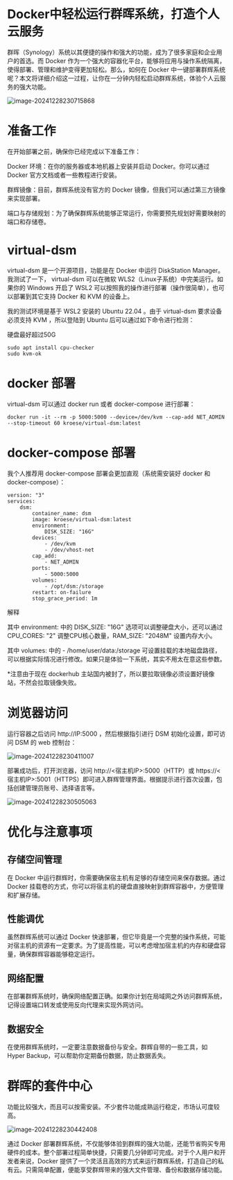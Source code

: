 # Docker中轻松运行群晖系统，打造个人云服务



群晖（Synology）系统以其便捷的操作和强大的功能，成为了很多家庭和企业用户的首选。而 Docker 作为一个强大的容器化平台，能够将应用与操作系统隔离，使得部署、管理和维护变得更加轻松。那么，如何在 Docker 中一键部署群辉系统呢？本文将详细介绍这一过程，让你在一分钟内轻松启动群辉系统，体验个人云服务的强大功能。

![image-20241228230715868](https://imgoss.xgss.net/picgo/image-20241228230715868.png?aliyun)

# 准备工作

在开始部署之前，确保你已经完成以下准备工作：

Docker 环境：在你的服务器或本地机器上安装并启动 Docker。你可以通过 Docker 官方文档或者一些教程进行安装。

群辉镜像：目前，群辉系统没有官方的 Docker 镜像，但我们可以通过第三方镜像来实现部署。

端口与存储规划：为了确保群辉系统能够正常运行，你需要预先规划好需要映射的端口和存储卷。

# virtual-dsm

virtual-dsm 是一个开源项目，功能是在 Docker 中运行 DiskStation Manager。我测试了一下， virtual-dsm 可以在微软 WLS2（Linux子系统）中完美运行。如果你的 Windows 开启了 WSL2 可以按照我的操作进行部署（操作很简单），也可以部署到其它支持 Docker 和 KVM 的设备上。

我的测试环境是基于 WSL2 安装的 Ubuntu 22.04 。由于 virtual-dsm 要求设备必须支持 KVM ，所以登陆到 Ubuntu 后可以通过如下命令进行检测：

硬盘最好超过50G

```
sudo apt install cpu-checker
sudo kvm-ok
```



# docker 部署

virtual-dsm 可以通过 docker run 或者 docker-compose 进行部署：

```
docker run -it --rm -p 5000:5000 --device=/dev/kvm --cap-add NET_ADMIN --stop-timeout 60 kroese/virtual-dsm:latest
```



# docker-compose 部署

我个人推荐用 docker-compose 部署会更加直观（系统需安装好 docker 和 docker-compose）：

```
version: "3"
services:
    dsm:
        container_name: dsm
        image: kroese/virtual-dsm:latest
        environment:
            DISK_SIZE: "16G"
        devices:
            - /dev/kvm
            - /dev/vhost-net
        cap_add:
            - NET_ADMIN                       
        ports:
            - 5000:5000
        volumes:
            - /opt/dsm:/storage
        restart: on-failure
        stop_grace_period: 1m
```

解释

其中 environment: 中的 DISK_SIZE: "16G" 选项可以调整硬盘大小，还可以通过 CPU_CORES: "2" 调整CPU核心数量，RAM_SIZE: "2048M" 设置内存大小。

其中 volumes: 中的 - /home/user/data:/storage 可设置挂载的本地磁盘路径，可以根据实际情况进行修改。如果只是体验一下系统，其实不用太在意这些参数。

*注意由于现在 dockerhub 主站国内被封了，所以要拉取镜像必须设置好镜像站，不然会拉取镜像失败。

# 浏览器访问

运行容器之后访问 http://IP:5000 ，然后根据指引进行 DSM 初始化设置，即可访问 DSM 的 web 控制台：

![image-20241228230411007](https://imgoss.xgss.net/picgo/image-20241228230411007.png?aliyun)



部署成功后，打开浏览器，访问 http://<宿主机IP>:5000（HTTP）或 https://<宿主机IP>:5001（HTTPS）即可进入群辉管理界面。根据提示进行首次设置，包括创建管理员账号、选择语言等。

![image-20241228230505063](https://imgoss.xgss.net/picgo/image-20241228230505063.png?aliyun)

# 优化与注意事项

## 存储空间管理

在 Docker 中运行群辉时，你需要确保宿主机有足够的存储空间来保存数据。通过 Docker 挂载卷的方式，你可以将宿主机的硬盘直接映射到群辉容器中，方便管理和扩展存储。

## 性能调优

虽然群辉系统可以通过 Docker 快速部署，但它毕竟是一个完整的操作系统，可能对宿主机的资源有一定要求。为了提高性能，可以考虑增加宿主机的内存和硬盘容量，确保群辉容器能够稳定运行。

## 网络配置

在部署群辉系统时，确保网络配置正确。如果你计划在局域网之外访问群辉系统，记得设置端口转发或使用反向代理来实现外网访问。

## 数据安全

在使用群辉系统时，一定要注意数据备份与安全。群辉自带的一些工具，如 Hyper Backup，可以帮助你定期备份数据，防止数据丢失。



# 群晖的套件中心

功能比较强大，而且可以按需安装。不少套件功能成熟运行稳定，市场认可度较高。


![image-20241228230442408](https://imgoss.xgss.net/picgo/image-20241228230442408.png?aliyun)

通过 Docker 部署群辉系统，不仅能够体验到群辉的强大功能，还能节省购买专用硬件的成本。整个部署过程简单快捷，只需要几分钟即可完成。对于个人用户和开发者来说，Docker 提供了一个灵活且高效的方式来运行群辉系统，打造自己的私有云。只需简单配置，便能享受群辉带来的强大文件管理、备份和数据存储功能。

